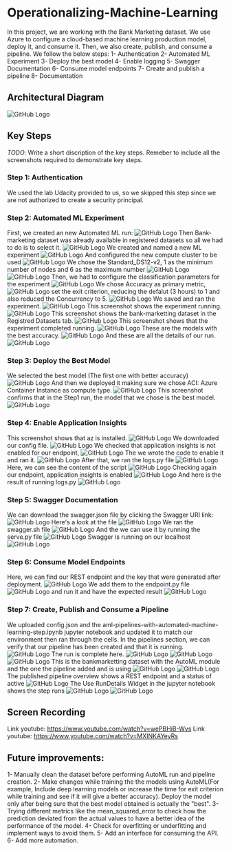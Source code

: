 # Operationalizing-Machine-Learning
In this project, we are working with the Bank Marketing dataset. We use Azure to configure a cloud-based machine learning production model, deploy it, and consume it. Then, we also create, publish, and consume a pipeline. 
We follow the below steps:
1- Authentication
2- Automated ML Experiment
3- Deploy the best model
4- Enable logging
5- Swagger Documentation
6- Consume model endpoints
7- Create and publish a pipeline
8- Documentation


## Architectural Diagram
![GitHub Logo](/Screenshots/Diagramme.PNG)

## Key Steps
*TODO*: Write a short discription of the key steps. Remeber to include all the screenshots required to demonstrate key steps. 
### Step 1: Authentication
We used the lab Udacity provided to us, so we skipped this step since we are not authorized to create a security principal.

### Step 2: Automated ML Experiment
First, we created an new Automated ML run:
![GitHub Logo](/Screenshots/step2-1.PNG)
Then Bank-marketing dataset was already available in registered datasets so all we had to do is to select it.
![GitHub Logo](/Screenshots/step2-2.PNG)
We created and named a new ML experiment
![GitHub Logo](/Screenshots/Step2-3.PNG)
And configured the new compute cluster to be used
![GitHub Logo](/Screenshots/Step2-4.PNG)
We chose the Standard_DS12-v2, 1 as the minimum number of nodes and 6 as the maximum number
![GitHub Logo](/Screenshots/Step2-5.PNG)
![GitHub Logo](/Screenshots/Step2-6.PNG)
Then, we had to configure the classification parameters for the experiment
![GitHub Logo](/Screenshots/Step2-7.PNG)
We chose Accuracy as primary metric, 
![GitHub Logo](/Screenshots/Step2-8.PNG)
set the exit criterion, reducing the defalut (3 hours) to 1 and also reduced the Concurrency to 5.
![GitHub Logo](/Screenshots/Step2-9.PNG)
We saved and ran the experiment.
![GitHub Logo](/Screenshots/Step2-10.PNG)
This screenshot shows the experiment running.
![GitHub Logo](/Screenshots/Step2-11.PNG)
This screenshot shows the bank-marketting dataset in the Registred Datasets tab.
![GitHub Logo](/Screenshots/Step2-12.PNG)
This screenshot shows that the experiment completed running.
![GitHub Logo](/Screenshots/Step2-13.PNG)
These are the models with the best accuracy.
![GitHub Logo](/Screenshots/Step2-14.PNG)
And these are all the details of our run.
![GitHub Logo](/Screenshots/Step2-15.PNG)

### Step 3: Deploy the Best Model
We selected the best model (The first one with better accuracy)
![GitHub Logo](/Screenshots/step3-1.PNG)
And then we deployed it making sure we chose ACI: Azure Container Instance as compute type.
![GitHub Logo](/Screenshots/Step3-2.PNG)
This screenshot confirms that in the Step1 run, the model that we chose is the best model.
![GitHub Logo](/Screenshots/Step3-3.PNG)

### Step 4: Enable Application Insights
This screenshot shows that az is installed.
![GitHub Logo](/Screenshots/step4-1.PNG)
We downloaded our config file.
![GitHub Logo](/Screenshots/Step4-2.PNG)
We checked that application insights is not enabled for our endpoint,
![GitHub Logo](/Screenshots/Step4-3.PNG)
The we wrote the code to enable it and ran it.
![GitHub Logo](/Screenshots/Step4-6.PNG)
After that, we ran the logs.py file
![GitHub Logo](/Screenshots/Step4-5.PNG)
Here, we can see the content of the script
![GitHub Logo](/Screenshots/Step4-4.PNG)
Checking again our endpoint, application insights is enabled 
![GitHub Logo](/Screenshots/Step4-7.PNG)
And here is the result of running logs.py
![GitHub Logo](/Screenshots/Step4-8.PNG)

### Step 5: Swagger Documentation
We can download the swagger.json file by clicking the Swagger URI link:
![GitHub Logo](/Screenshots/Step5-1.PNG)
Here's a look at the file
![GitHub Logo](/Screenshots/Step5-2.PNG)
We ran the swagger.sh file
![GitHub Logo](/Screenshots/Step5-3.PNG)
And the we can use it by running the serve.py file
![GitHub Logo](/Screenshots/Step5-4.PNG)
Swagger is running on our localhost
![GitHub Logo](/Screenshots/Step5-5.PNG)

### Step 6: Consume Model Endpoints
Here, we can find our REST endpoint and the key that were generated after deployment.
![GitHub Logo](/Screenshots/Step6-1.PNG)
We add them to the endpoint.py file 
![GitHub Logo](/Screenshots/Step6-2.PNG)
and run it and have the expected result
![GitHub Logo](/Screenshots/Step6-3.PNG)

### Step 7: Create, Publish and Consume a Pipeline
We uploaded config.json and the aml-pipelines-with-automated-machine-learning-step.ipynb jupyter notebook and updated it to match our environment then ran through the cells.
In the pipelines section, we can verify that our pipeline has been created and that it is running.
![GitHub Logo](/Screenshots/Step9-1.PNG)
The run is complete here.
![GitHub Logo](/Screenshots/Step9-2.PNG)
![GitHub Logo](/Screenshots/Step9-3.PNG)
![GitHub Logo](/Screenshots/Step9-4.PNG)
This is the bankmarketting dataset with the AutoML module and the one the pipeline added and is using
![GitHub Logo](/Screenshots/Step9-5.PNG)
![GitHub Logo](/Screenshots/Step9-6.PNG)
The published pipeline overview shows a REST endpoint and a status of active
![GitHub Logo](/Screenshots/Step9-7.PNG)
The Use RunDetails Widget in the jupyter notebook shows the step runs
![GitHub Logo](/Screenshots/Step9-8.PNG)
![GitHub Logo](/Screenshots/Step9-9.PNG)




## Screen Recording
Link youtube: https://www.youtube.com/watch?v=wePBHiB-Wvs
Link youtube: https://www.youtube.com/watch?v=MXINKAYeyRs

## Future improvements:
1- Manually clean the dataset before performing AutoML run and pipeline creation.
2- Make changes while training the the models using AutoML(For example, Include deep learning models or increase the time for exit criterion while training and see if it will give a better accuracy). Deploy the model only after being sure that the best model obtained is actually the "best".
3- Trying different metrics like the mean_squared_error to check how the prediction deviated from the actual values to have a better idea of the performance of the model.
4- Check for overfitting or underfitting and implement ways to avoid them.
5- Add an interface for consuming the API.
6- Add more automation.

